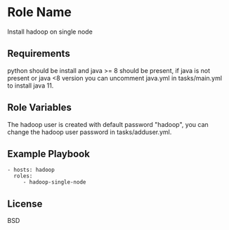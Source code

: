 Role Name
=========

Install hadoop on single node

Requirements
------------

python should be install and java >= 8 should be present, if java is not present or java <8 version you can uncomment java.yml in tasks/main.yml to install java 11. 

Role Variables
--------------

The hadoop user is created with default password "hadoop", you can change the hadoop user password in tasks/adduser.yml.

Example Playbook
----------------

    - hosts: hadoop
      roles:
         - hadoop-single-node

License
-------

BSD



